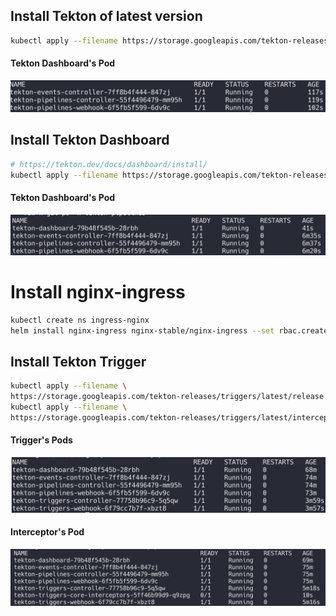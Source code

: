 

## Install Tekton of latest version
```bash
kubectl apply --filename https://storage.googleapis.com/tekton-releases/pipeline/latest/release.yaml
```
#### Tekton Dashboard's Pod
![tekton installed pods]( /images/install-tekton.png)

## Install Tekton Dashboard
```bash
# https://tekton.dev/docs/dashboard/install/
kubectl apply --filename https://storage.googleapis.com/tekton-releases/dashboard/latest/release.yaml
```
#### Tekton Dashboard's Pod
![tekton dashboard pods]( /images/install-tekton-dashboard.png)

# Install nginx-ingress
```bash
kubectl create ns ingress-nginx  
helm install nginx-ingress nginx-stable/nginx-ingress --set rbac.create=true --namespace ingress-nginx
```

## Install Tekton Trigger
```bash
kubectl apply --filename \
https://storage.googleapis.com/tekton-releases/triggers/latest/release.yaml
kubectl apply --filename \
https://storage.googleapis.com/tekton-releases/triggers/latest/interceptors.yaml
```

#### Trigger's Pods
![tekton trigger pods]( /images/install-trigger.png)

#### Interceptor's Pod
![tekton interceptor pods]( /images/install-interceptor.png)

